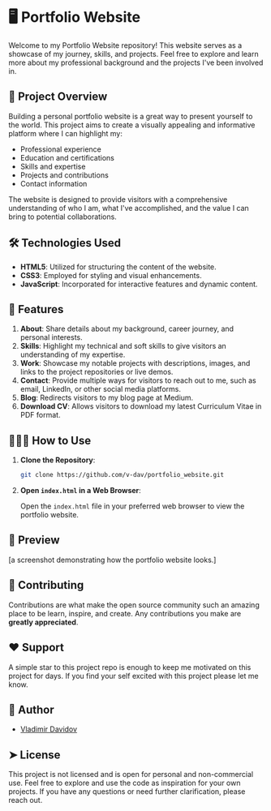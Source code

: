 # 🖥️ Portfolio Website

Welcome to my Portfolio Website repository! This website serves as a showcase of my journey, skills, and projects. Feel free to explore and learn more about my professional background and the projects I've been involved in.

## 📃 Project Overview

Building a personal portfolio website is a great way to present yourself to the world. This project aims to create a visually appealing and informative platform where I can highlight my:

- Professional experience
- Education and certifications
- Skills and expertise
- Projects and contributions
- Contact information

The website is designed to provide visitors with a comprehensive understanding of who I am, what I've accomplished, and the value I can bring to potential collaborations.

## 🛠️ Technologies Used

- **HTML5**: Utilized for structuring the content of the website.
- **CSS3**: Employed for styling and visual enhancements.
- **JavaScript**: Incorporated for interactive features and dynamic content.

## 🧐 Features

1. **About**: Share details about my background, career journey, and personal interests.
2. **Skills**: Highlight my technical and soft skills to give visitors an understanding of my expertise.
3. **Work**: Showcase my notable projects with descriptions, images, and links to the project repositories or live demos.
4. **Contact**: Provide multiple ways for visitors to reach out to me, such as email, LinkedIn, or other social media platforms.
5. **Blog**: Redirects visitors to my blog page at Medium.
6. **Download CV**: Allows visitors to download my latest Curriculum Vitae in PDF format.

## 🧑🏻‍💻 How to Use

1. **Clone the Repository**:

    ```bash
    git clone https://github.com/v-dav/portfolio_website.git
    ```

2. **Open `index.html` in a Web Browser**:

    Open the `index.html` file in your preferred web browser to view the portfolio website.

## 🌅 Preview

[a screenshot demonstrating how the portfolio website looks.]

## 🍰 Contributing    
Contributions are what make the open source community such an amazing place to be learn, inspire, and create. Any contributions you make are **greatly appreciated**.

## ❤️ Support  
A simple star to this project repo is enough to keep me motivated on this project for days. If you find your self excited with this project please let me know.

## 🙇 Author

- [Vladimir Davidov](https://github.com/v-dav)

## ➤ License

This project is not licensed and is open for personal and non-commercial use. Feel free to explore and use the code as inspiration for your own projects. If you have any questions or need further clarification, please reach out.
